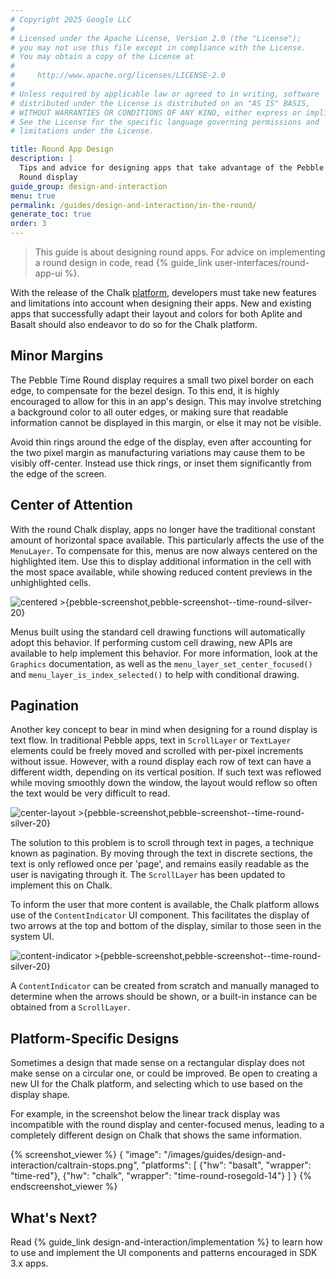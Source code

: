 ```yaml
---
# Copyright 2025 Google LLC
#
# Licensed under the Apache License, Version 2.0 (the "License");
# you may not use this file except in compliance with the License.
# You may obtain a copy of the License at
#
#     http://www.apache.org/licenses/LICENSE-2.0
#
# Unless required by applicable law or agreed to in writing, software
# distributed under the License is distributed on an "AS IS" BASIS,
# WITHOUT WARRANTIES OR CONDITIONS OF ANY KIND, either express or implied.
# See the License for the specific language governing permissions and
# limitations under the License.

title: Round App Design
description: |
  Tips and advice for designing apps that take advantage of the Pebble Time
  Round display
guide_group: design-and-interaction
menu: true
permalink: /guides/design-and-interaction/in-the-round/
generate_toc: true
order: 3
---
```


> This guide is about designing round apps. For advice on implementing a round
> design in code, read {% guide_link user-interfaces/round-app-ui %}.

With the release of the Chalk [platform](/faqs#pebble-sdk), developers must take
new features and limitations into account when designing their apps. New and
existing apps that successfully adapt their layout and colors for both Aplite
and Basalt should also endeavor to do so for the Chalk platform.


## Minor Margins

The Pebble Time Round display requires a small two pixel border on each edge, to
compensate for the bezel design. To this end, it is highly encouraged to allow
for this in an app's design. This may involve stretching a background color to
all outer edges, or making sure that readable information cannot be displayed in
this margin, or else it may not be visible.

Avoid thin rings around the edge of the display, even after accounting for the
two pixel margin as manufacturing variations may cause them to be visibly 
off-center. Instead use thick rings, or inset them significantly from the edge
of the screen.


## Center of Attention

With the round Chalk display, apps no longer have the traditional constant
amount of horizontal space available. This particularly affects the use of the
``MenuLayer``. To compensate for this, menus are now always centered on the
highlighted item. Use this to display additional information in the cell with
the most space available, while showing reduced content previews in the
unhighlighted cells.

![centered >{pebble-screenshot,pebble-screenshot--time-round-silver-20}](/images/guides/design-and-interaction/center-layout~chalk.png)

Menus built using the standard cell drawing functions will automatically adopt
this behavior. If performing custom cell drawing, new APIs are available to
help implement this behavior. For more information, look at the ``Graphics``
documentation, as well as the ``menu_layer_set_center_focused()`` and
``menu_layer_is_index_selected()`` to help with conditional drawing.


## Pagination

Another key concept to bear in mind when designing for a round display is text
flow. In traditional Pebble apps, text in ``ScrollLayer`` or ``TextLayer``
elements could be freely moved and scrolled with per-pixel increments without
issue. However, with a round display each row of text can have a different
width, depending on its vertical position. If such text was reflowed while
moving smoothly down the window, the layout would reflow so often the text would
be very difficult to read.

![center-layout >{pebble-screenshot,pebble-screenshot--time-round-silver-20}](/images/guides/design-and-interaction/scrolling-with-text-flow.gif)

The solution to this problem is to scroll through text in pages, a technique
known as pagination. By moving through the text in discrete sections, the text
is only reflowed once per 'page', and remains easily readable as the user is
navigating through it. The ``ScrollLayer`` has been updated to implement this
on Chalk.

To inform the user that more content is available, the Chalk platform allows use
of the ``ContentIndicator`` UI component. This facilitates the display of two
arrows at the top and bottom of the display, similar to those seen in the
system UI.

![content-indicator >{pebble-screenshot,pebble-screenshot--time-round-silver-20}](/images/guides/design-and-interaction/content-indicator.png)

A ``ContentIndicator`` can be created from scratch and manually managed to
determine when the arrows should be shown, or a built-in instance can be
obtained from a ``ScrollLayer``.



## Platform-Specific Designs

Sometimes a design that made sense on a rectangular display does not make sense
on a circular one, or could be improved. Be open to creating a new UI for the
Chalk platform, and selecting which to use based on the display shape.

For example, in the screenshot below the linear track display was incompatible
with the round display and center-focused menus, leading to a completely
different design on Chalk that shows the same information.

{% screenshot_viewer %}
{
  "image": "/images/guides/design-and-interaction/caltrain-stops.png",
  "platforms": [
    {"hw": "basalt", "wrapper": "time-red"},
    {"hw": "chalk", "wrapper": "time-round-rosegold-14"}
  ]
}
{% endscreenshot_viewer %}


## What's Next?

Read {% guide_link design-and-interaction/implementation %} to learn how to use
and implement the UI components and patterns encouraged in SDK 3.x apps.
